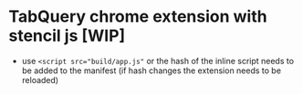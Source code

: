 # TabQuery chrome extension with stencil js [WIP]

* use ```<script src="build/app.js"``` or the hash of the inline script needs to be added to the manifest (if hash changes the extension needs to be reloaded)
